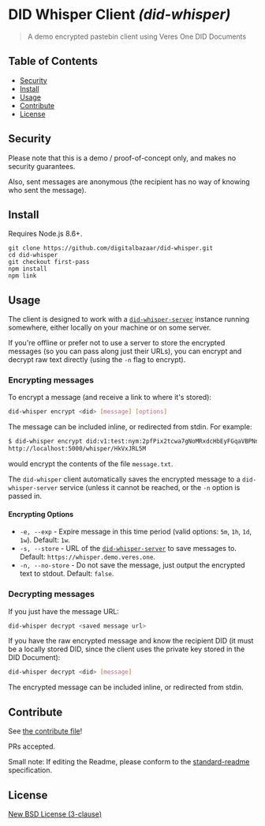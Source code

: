 # DID Whisper Client _(did-whisper)_

> A demo encrypted pastebin client using Veres One DID Documents

## Table of Contents

- [Security](#security)
- [Install](#install)
- [Usage](#usage)
- [Contribute](#contribute)
- [License](#license)

## Security

Please note that this is a demo / proof-of-concept only, and makes no security
guarantees.

Also, sent messages are anonymous (the recipient has no way of knowing who sent
the message).

## Install

Requires Node.js 8.6+.

```
git clone https://github.com/digitalbazaar/did-whisper.git
cd did-whisper
git checkout first-pass
npm install
npm link
```

## Usage

The client is designed to work with a
[`did-whisper-server`](https://github.com/digitalbazaar/did-whisper-server)
instance running somewhere, either locally on your machine or on some server.

If you're offline or prefer not to use a server to store the encrypted messages
(so you can pass along just their URLs), you can encrypt and decrypt raw text
directly (using the `-n` flag to encrypt).

### Encrypting messages

To encrypt a message (and receive a link to where it's stored):

```bash
did-whisper encrypt <did> [message] [options]
```

The message can be included inline, or redirected from stdin. For example:

```bash
$ did-whisper encrypt did:v1:test:nym:2pfPix2tcwa7gNoMRxdcHbEyFGqaVBPNntCsDZexVeHX < message.txt
http://localhost:5000/whisper/HkVxJRL5M
```

would encrypt the contents of the file `message.txt`.

The `did-whisper` client automatically saves the encrypted message to a
`did-whisper-server` service (unless it cannot be reached, or the `-n` option
is passed in.

#### Encrypting Options

- `-e, --exp` - Expire message in this time period (valid options:
  `5m`, `1h`, `1d`, `1w`).
  Default: `1w`.
- `-s, --store` - URL of the
  [`did-whisper-server`](https://github.com/digitalbazaar/did-whisper-server)
  to save messages to.
  Default: `https://whisper.demo.veres.one`.
- `-n, --no-store` - Do not save the message, just output the encrypted text
  to stdout.
  Default: `false`.

### Decrypting messages

If you just have the message URL:

```bash
did-whisper decrypt <saved message url>
```

If you have the raw encrypted message and know the recipient DID (it must be a
locally stored DID, since the client uses the private key stored in the DID
Document):

```bash
did-whisper decrypt <did> [message]
```

The encrypted message can be included inline, or redirected from stdin.

## Contribute

See [the contribute file](https://github.com/digitalbazaar/bedrock/blob/master/CONTRIBUTING.md)!

PRs accepted.

Small note: If editing the Readme, please conform to the
[standard-readme](https://github.com/RichardLitt/standard-readme) specification.

## License

[New BSD License (3-clause)](LICENSE)

